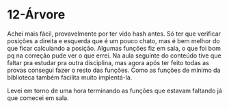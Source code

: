 # 12-Árvore

Achei mais fácil, provavelmente por ter vido hash antes. Só ter que verificar
posições a direita e esquerda que é um pouco chato, mas é bem melhor do que ficar
calculando a posição. Algumas funções fiz em sala, o que foi bom pq na correção
pude ver o que errei. Na aula seguinte do conteúdo tive que faltar pra estudar pra
outra disciplina, mas agora após ter feito todas as provas consegui fazer o resto das
funções. Como as funções de mínimo da biblioteca também facilita muito implentá-la.

Levei em torno de uma hora terminando as funções que estavam faltando já que comecei em sala.



